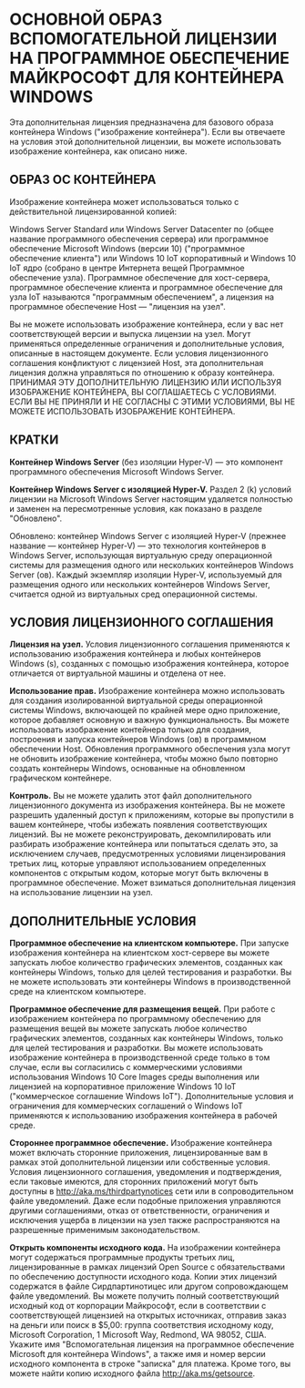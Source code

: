 # <a name="microsoft-software-supplemental-license-for-windows-container-base-image"></a>ОСНОВНОЙ ОБРАЗ ВСПОМОГАТЕЛЬНОЙ ЛИЦЕНЗИИ НА ПРОГРАММНОЕ ОБЕСПЕЧЕНИЕ МАЙКРОСОФТ ДЛЯ КОНТЕЙНЕРА WINDOWS

Эта дополнительная лицензия предназначена для базового образа контейнера Windows ("изображение контейнера"). Если вы отвечаете на условия этой дополнительной лицензии, вы можете использовать изображение контейнера, как описано ниже.

## <a name="container-os-image"></a>ОБРАЗ ОС КОНТЕЙНЕРА
Изображение контейнера может использоваться только с действительной лицензированной копией:

Windows Server Standard или Windows Server Datacenter по (общее название программного обеспечения сервера) или программное обеспечение Microsoft Windows (версии 10) ("программное обеспечение клиента") или Windows 10 IoT корпоративный и Windows 10 IoT ядро (собрано в центре Интернета вещей Программное обеспечение узла).
Программное обеспечение для хост-сервера, программное обеспечение клиента и программное обеспечение для узла IoT называются "программным обеспечением", а лицензия на программное обеспечение Host — "лицензия на узел".

Вы не можете использовать изображение контейнера, если у вас нет соответствующей версии и выпуска лицензии на узел. Могут применяться определенные ограничения и дополнительные условия, описанные в настоящем документе. Если условия лицензионного соглашения конфликтуют с лицензией Host, эта дополнительная лицензия должна управляться по отношению к образу контейнера. ПРИНИМАЯ ЭТУ ДОПОЛНИТЕЛЬНУЮ ЛИЦЕНЗИЮ ИЛИ ИСПОЛЬЗУЯ ИЗОБРАЖЕНИЕ КОНТЕЙНЕРА, ВЫ СОГЛАШАЕТЕСЬ С УСЛОВИЯМИ. ЕСЛИ ВЫ НЕ ПРИНЯЛИ И НЕ СОГЛАСНЫ С ЭТИМИ УСЛОВИЯМИ, ВЫ НЕ МОЖЕТЕ ИСПОЛЬЗОВАТЬ ИЗОБРАЖЕНИЕ КОНТЕЙНЕРА.

## <a name="definitions"></a>КРАТКИ
**Контейнер Windows Server** (без изоляции Hyper-V) — это компонент программного обеспечения Microsoft Windows Server.

**Контейнер Windows Server с изоляцией Hyper-V.** Раздел 2 (k) условий лицензии на Microsoft Windows Server настоящим удаляется полностью и заменен на пересмотренные условия, как показано в разделе "Обновлено".

Обновлено: контейнер Windows Server с изоляцией Hyper-V (прежнее название — контейнер Hyper-V) — это технология контейнеров в Windows Server, использующая виртуальную среду операционной системы для размещения одного или нескольких контейнеров Windows Server (ов). Каждый экземпляр изоляции Hyper-V, используемый для размещения одного или нескольких контейнеров Windows Server, считается одной из виртуальных сред операционной системы.

## <a name="license-terms"></a>УСЛОВИЯ ЛИЦЕНЗИОННОГО СОГЛАШЕНИЯ
**Лицензия на узел.** Условия лицензионного соглашения применяются к использованию изображения контейнера и любых контейнеров Windows (s), созданных с помощью изображения контейнера, которое отличается от виртуальной машины и отделена от нее.

**Использование прав.** Изображение контейнера можно использовать для создания изолированной виртуальной среды операционной системы Windows, включающей по крайней мере одно приложение, которое добавляет основную и важную функциональность. Вы можете использовать изображение контейнера только для создания, построения и запуска контейнеров Windows (ов) в программном обеспечении Host. Обновления программного обеспечения узла могут не обновить изображение контейнера, чтобы можно было повторно создать контейнеры Windows, основанные на обновленном графическом контейнере.

**Контроль.** Вы не можете удалить этот файл дополнительного лицензионного документа из изображения контейнера. Вы не можете разрешить удаленный доступ к приложениям, которые вы пропустили в вашем контейнере, чтобы избежать появления соответствующих лицензий. Вы не можете реконструировать, декомпилировать или разбирать изображение контейнера или попытаться сделать это, за исключением случаев, предусмотренных условиями лицензирования третьих лиц, которые управляют использованием определенных компонентов с открытым кодом, которые могут быть включены в программное обеспечение. Может взиматься дополнительная лицензия на использование лицензии на узел.

## <a name="additional-terms"></a>ДОПОЛНИТЕЛЬНЫЕ УСЛОВИЯ
**Программное обеспечение на клиентском компьютере.** При запуске изображения контейнера на клиентском хост-сервере вы можете запускать любое количество графических элементов, созданных как контейнеры Windows, только для целей тестирования и разработки. Вы не можете использовать эти контейнеры Windows в производственной среде на клиентском компьютере.

**Программное обеспечение для размещения вещей.** При работе с изображением контейнера по программному обеспечению для размещения вещей вы можете запускать любое количество графических элементов, созданных как контейнеры Windows, только для целей тестирования и разработки. Вы можете использовать изображение контейнера в производственной среде только в том случае, если вы согласились с коммерческими условиями использования Windows 10 Core Images среды выполнения или лицензией на корпоративное приложение Windows 10 IoT ("коммерческое соглашение Windows IoT"). Дополнительные условия и ограничения для коммерческих соглашений о Windows IoT применяются к использованию изображения контейнера в рабочей среде.

**Стороннее программное обеспечение.** Изображение контейнера может включать сторонние приложения, лицензированные вам в рамках этой дополнительной лицензии или собственные условия. Условия лицензионного соглашения, уведомления и подтверждения, если таковые имеются, для сторонних приложений могут быть доступны в http://aka.ms/thirdpartynotices сети или в сопроводительном файле уведомлений. Даже если подобные приложения управляются другими соглашениями, отказ от ответственности, ограничения и исключения ущерба в лицензии на узел также распространяются на разрешенные применимым законодательством.

**Открыть компоненты исходного кода.** На изображении контейнера могут содержаться программные продукты третьих лиц, лицензированные в рамках лицензий Open Source с обязательствами по обеспечению доступности исходного кода. Копии этих лицензий содержатся в файле Сирдпартинотицес или другом сопровождающем файле уведомлений. Вы можете получить полный соответствующий исходный код от корпорации Майкрософт, если в соответствии с соответствующей лицензией на открытых источниках, отправив заказ на деньги или поиск в $5,00: группа соответствия исходному коду, Microsoft Corporation, 1 Microsoft Way, Redmond, WA 98052, США. Укажите имя "Вспомогательная лицензия на программное обеспечение Microsoft для контейнера Windows", а также имя и номер версии исходного компонента в строке "записка" для платежа. Кроме того, вы можете найти копию исходного файла http://aka.ms/getsource.
